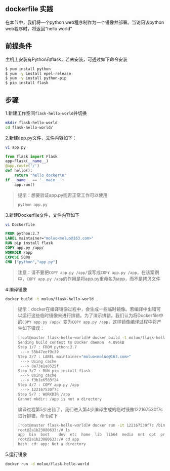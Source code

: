 ## dockerfile 实践

在本节中，我们将一个python web程序制作为一个镜像并部署。当访问该python web程序时，将返回"hello world"

## 前提条件

主机上安装有Python和flask，若未安装，可通过如下命令安装

```bash
$ yum install python
$ yum -y install epel-release
$ yum -y install python-pip
$ pip install flask
```

## 步骤

1.新建工作空间`flask-hello-world`并切换

```bash
mkdir flask-hello-world
cd flask-hello-world/
```

2.新建app.py文件，文件内容如下：

```bash
vi app.py
```

```python
from flask import Flask
app=Flask(__name__)
@app.route('/')
def hello():
	return "hello docker\n"
if __name__ == '__main__':
	app.run()
```

> 提示：想要验证app.py能否正常工作可以使用
>
> ```bash
> python app.py
> ```

3.新建Dockerfile文件，文件内容如下

```bash
vi Dockerfile
```

```dockerfile
FROM python:2.7
LABEL maintainer="moluo<moluo@163.com>"
RUN pip install flask
COPY app.py /app/ 
WORKDIR /app
EXPOSE 5000
CMD ["python","app.py"]
```

> 注意：请不要把`COPY app.py /app/`误写成`COPY app.py /app`，在该案例中，`COPY app.py /app`的作用是将app.py重命名为app，而不是拷贝文件

4.编译镜像

```bash
docker build -t moluo/flask-hello-world .
```

> 提示：docker在编译镜像过程中，会生成一些临时镜像。若编译中出错可以运行这些临时镜像来进行排错。为了演示排错。我们认为将Dockerfile中的`COPY app.py /app/ `变为`COPY app.py /app`，这样镜像编译过程中将产生如下错误：
>
> ```bash
> [root@master flask-hello-world]# docker build -t moluo/flask-hello-world .
> Sending build context to Docker daemon  4.096kB
> Step 1/7 : FROM python:2.7
>  ---> 55b47eef9c39
> Step 2/7 : LABEL maintainer="moluo<moluo@163.com>"
>  ---> Using cache
>  ---> 8a73e1a8525f
> Step 3/7 : RUN pip install flask
>  ---> Using cache
>  ---> f3b1e6583f24
> Step 4/7 : COPY app.py /app
>  ---> 122167530f7c
> Step 5/7 : WORKDIR /app
> Cannot mkdir: /app is not a directory
> ```
>
> 编译过程第5步出错了，我们进入第4步编译生成的临时镜像122167530f7c进行排错，命令如下
>
> ```bash
> [root@master flask-hello-world]# docker run -it 122167530f7c /bin/bash
> root@2a1b23080633:/# ls
> app  bin  boot	dev  etc  home	lib  lib64  media  mnt	opt  proc  root  run  sbin  srv  sys  tmp  usr	var
> root@2a1b23080633:/# cd app
> bash: cd: app: Not a directory
> ```

5.运行镜像

```bash
docker run -d moluo/flask-hello-world
```


